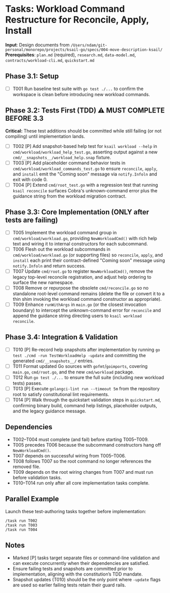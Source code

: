 # Tasks: Workload Command Restructure for Reconcile, Apply, Install

**Input**: Design documents from `/Users/ndam/git-personal/monorepo/projects/ksail-go/specs/004-move-description-ksail/`
**Prerequisites**: `plan.md` (required), `research.md`, `data-model.md`, `contracts/workload-cli.md`, `quickstart.md`

## Phase 3.1: Setup

- [ ] T001 Run baseline test suite with `go test ./...` to confirm the workspace is clean before introducing new workload commands.

## Phase 3.2: Tests First (TDD) ⚠️ MUST COMPLETE BEFORE 3.3

**Critical:** These test additions should be committed while still failing (or not compiling) until implementation lands.

- [ ] T002 [P] Add snapshot-based help test for `ksail workload --help` in `cmd/workload/workload_help_test.go`, asserting output against a new `cmd/__snapshots__/workload_help.snap` fixture.
- [ ] T003 [P] Add placeholder command behavior tests in `cmd/workload/workload_commands_test.go` to ensure `reconcile`, `apply`, and `install` emit the "Coming soon" message via `notify.Infoln` and exit with code 0.
- [ ] T004 [P] Extend `cmd/root_test.go` with a regression test that running `ksail reconcile` surfaces Cobra's unknown-command error plus the guidance string from the workload migration contract.

## Phase 3.3: Core Implementation (ONLY after tests are failing)

- [ ] T005 Implement the workload command group in `cmd/workload/workload.go`, providing `NewWorkloadCmd()` with rich help text and wiring it to internal constructors for each subcommand.
- [ ] T006 Flesh out the workload subcommands in `cmd/workload/workload.go` (or supporting files) so `reconcile`, `apply`, and `install` each print their contract-defined "Coming soon" message using `notify.Infoln` and return success.
- [ ] T007 Update `cmd/root.go` to register `NewWorkloadCmd()`, remove the legacy top-level reconcile registration, and adjust help ordering to surface the new namespace.
- [ ] T008 Remove or repurpose the obsolete `cmd/reconcile.go` so no standalone root-level command remains (delete the file or convert it to a thin shim invoking the workload command constructor as appropriate).
- [ ] T009 Enhance `runWithArgs` in `main.go` (or the closest invocation boundary) to intercept the unknown-command error for `reconcile` and append the guidance string directing users to `ksail workload reconcile`.

## Phase 3.4: Integration & Validation

- [ ] T010 [P] Re-record help snapshots after implementation by running `go test ./cmd -run TestWorkloadHelp -update` and committing the generated `cmd/__snapshots__/` entries.
- [ ] T011 Format updated Go sources with `gofmt`/`goimports`, covering `main.go`, `cmd/root.go`, and the new `cmd/workload` package.
- [ ] T012 Run `go test ./...` to ensure the full suite (including new workload tests) passes.
- [ ] T013 [P] Execute `golangci-lint run --timeout 5m` from the repository root to satisfy constitutional lint requirements.
- [ ] T014 [P] Walk through the quickstart validation steps in `quickstart.md`, confirming binary build, command help listings, placeholder outputs, and the legacy guidance message.

## Dependencies

- T002–T004 must complete (and fail) before starting T005–T009.
- T005 precedes T006 because the subcommand constructors hang off `NewWorkloadCmd()`.
- T007 depends on successful wiring from T005–T006.
- T008 follows T007 so the root command no longer references the removed file.
- T009 depends on the root wiring changes from T007 and must run before validation tasks.
- T010–T014 run only after all core implementation tasks complete.

## Parallel Example

Launch these test-authoring tasks together before implementation:

```text
/task run T002
/task run T003
/task run T004
```

## Notes

- Marked [P] tasks target separate files or command-line validation and can execute concurrently when their dependencies are satisfied.
- Ensure failing tests and snapshots are committed prior to implementation, aligning with the constitution’s TDD mandate.
- Snapshot updates (T010) should be the only point where `-update` flags are used so earlier failing tests retain their guard rails.
